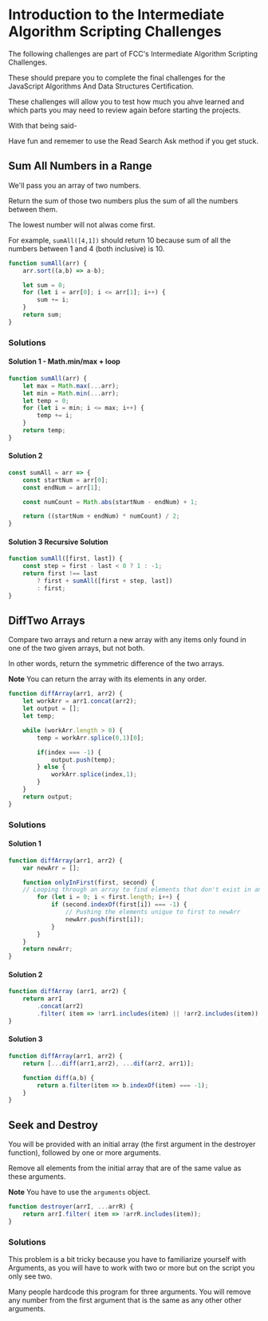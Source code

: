 # Introduction to the Intermediate Algorithm Scripting Challenges

The following challenges are part of FCC's Intermediate Algorithm Scripting Challenges.

These should prepare you to complete the final challenges for the JavaScript Algorithms And Data Structures Certification.

These challenges will allow you to test how much you ahve learned and which parts you may need to review again before starting the projects.

With that being said-

Have fun and rememer to use the Read Search Ask method if you get stuck.

## Sum All Numbers in a Range

We'll pass you an array of two numbers.

Return the sum of those two numbers plus the sum of all the numbers between them.

The lowest number will not alwas come first.

For example, `sumAll([4,1])` should return 10 because sum of all the numbers between 1 and 4 (both inclusive) is 10.

```js
function sumAll(arr) {
    arr.sort((a,b) => a-b);

    let sum = 0;
    for (let i = arr[0]; i <= arr[1]; i++) {
        sum += i;
    }
    return sum;
}
```
### Solutions
#### Solution 1 - Math.min/max + loop
```js
function sumAll(arr) {
    let max = Math.max(...arr);
    let min = Math.min(...arr);
    let temp = 0;
    for (let i = min; i <= max; i++) {
        temp += i;
    }
    return temp;
}
```

#### Solution 2 
```js
const sumAll = arr => {
    const startNum = arr[0];
    const endNum = arr[1];

    const numCount = Math.abs(startNum - endNum) + 1;

    return ((startNum + endNum) * numCount) / 2;
}
```

#### Solution 3 Recursive Solution
```js
function sumAll([first, last]) {
    const step = first - last < 0 ? 1 : -1;
    return first !== last
        ? first + sumAll([first + step, last])
        : first;
}
```

## DiffTwo Arrays

Compare two arrays and return a new array with any items only found in one of the two given arrays, but not both.

In other words, return the symmetric difference of the two arrays.

**Note**
You can return the array with its elements in any order.

```js
function diffArray(arr1, arr2) {
    let workArr = arr1.concat(arr2);
    let output = [];
    let temp;

    while (workArr.length > 0) {
        temp = workArr.splice(0,1)[0];

        if(index === -1) {
            output.push(temp);
        } else {
            workArr.splice(index,1);
        }
    }
    return output;
}
```
### Solutions
#### Solution 1
```js
function diffArray(arr1, arr2) {
    var newArr = [];

    function onlyInFirst(first, second) {
    // Looping through an array to find elements that don't exist in another array
        for (let i = 0; i < first.length; i++) {
            if (second.indexOf(first[i]) === -1) {
                // Pushing the elements unique to first to newArr
                newArr.push(first[i]);
            }
        }
    }
    return newArr;
}
```

#### Solution 2
```js
function diffArray (arr1, arr2) {
    return arr1
        .concat(arr2)
        .filter( item => !arr1.includes(item) || !arr2.includes(item))
}
```

#### Solution 3
```js
function diffArray(arr1, arr2) {
    return [...diff(arr1,arr2), ...dif(arr2, arr1)];

    function diff(a,b) {
        return a.filter(item => b.indexOf(item) === -1);
    }
}
```

## Seek and Destroy
You will be provided with an initial array (the first argument in the destroyer function), followed by one or more arguments.

Remove all elements from the initial array that are of the same value as these arguments.

**Note**
You have to use the `arguments` object.

```js
function destroyer(arrI, ...arrR) {
    return arrI.filter( item => !arrR.includes(item));
}
```

### Solutions
This problem is a bit tricky because you have to familiarize yourself with Arguments, as you will have to work with two or more but on the script you only see two.

Many people hardcode this program for three arguments. You will remove any number from the first argument that is the same as any other other arguments.
